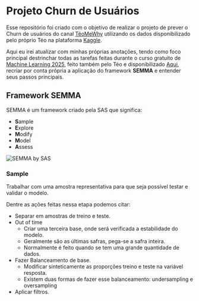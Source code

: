 # Projeto Churn de Usuários
Esse repositório foi criado com o objetivo de realizar o projeto de prever o Churn de usuários do canal [TéoMeWhy](https://www.twitch.tv/teomewhy) utilizando os dados disponibilizado pelo próprio Téo na plataforma [Kaggle](https://www.kaggle.com/datasets/teocalvo/analytical-base-table-churn). 

Aqui eu irei atualizar com minhas próprias anotações, tendo como foco principal destrinchar todas as tarefas feitas durante o curso gratuito de [Machine Learning 2025](https://github.com/TeoMeWhy/machine-learning-2025), feito também pelo Téo e disponibilizado [Aqui](https://www.youtube.com/playlist?list=PLvlkVRRKOYFR6_LmNcJliicNan2TYeFO2), recriar por conta própria a aplicação do framework **SEMMA** e entender seus passos principais.

## Framework SEMMA
SEMMA é um framework criado pela SAS que significa:

- **S**ample
- **E**xplore
- **M**odify
- **M**odel
- **A**ssess

![SEMMA by SAS](https://miro.medium.com/v2/resize:fit:1324/0*o3UBmEz_3g6iDptz.JPG)

### Sample
Trabalhar com uma amostra representativa para que seja possível testar e validar o modelo.

Dentre as ações feitas nessa etapa podemos citar:

- Separar em amostras de treino e teste.
- Out of time
    - Criar uma terceira base, onde será verificada a estabilidade do modelo.
    - Geralmente são as últimas safras, pega-se a safra inteira.
    - Normalmente é feito quando se tem uma grande quantidade de dados.
- Fazer Balanceamento de base.
    - Modificar sinteticamente as proporções treino e teste na variável resposta.
    - Existem duas formas de fazer esse balanceamento: undersampling e oversampling
- Aplicar filtros.